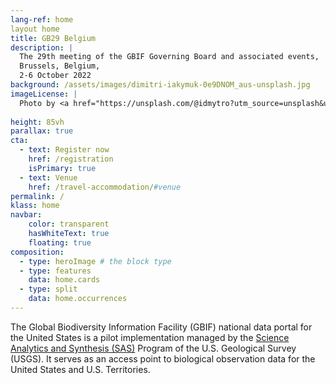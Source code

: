 ```yaml
---
lang-ref: home
layout home
title: GB29 Belgium
description: |
  The 29th meeting of the GBIF Governing Board and associated events,  
  Brussels, Belgium,  
  2-6 October 2022
background: /assets/images/dimitri-iakymuk-0e9DNOM_aus-unsplash.jpg
imageLicense: |
  Photo by <a href="https://unsplash.com/@idmytro?utm_source=unsplash&utm_medium=referral&utm_content=creditCopyText">Dimitri Iakymuk</a> on <a href="https://unsplash.com/s/photos/brussels?utm_source=unsplash&utm_medium=referral&utm_content=creditCopyText">Unsplash</a>
  
height: 85vh
parallax: true
cta:
  - text: Register now
    href: /registration
    isPrimary: true
  - text: Venue
    href: /travel-accommodation/#venue
permalink: /
klass: home
navbar:
    color: transparent
    hasWhiteText: true
    floating: true
composition:
  - type: heroImage # the block type
  - type: features
    data: home.cards
  - type: split
    data: home.occurrences
---
```


The Global Biodiversity Information Facility (GBIF) national data portal for the United States is a pilot implementation managed by the [Science Analytics and Synthesis (SAS)](https://www.usgs.gov/core-science-systems/science-analytics-and-synthesis) Program of the U.S. Geological Survey (USGS). It serves as an access point to biological observation data for the United States and U.S. Territories.  
 


